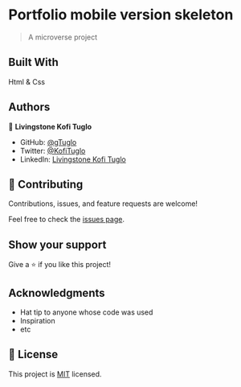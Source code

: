 # Portfolio mobile version skeleton

> A microverse project

## Built With
Html & Css

## Authors

👤 **Livingstone Kofi Tuglo**

- GitHub: [@gTuglo](https://github.com/Tuglo)
- Twitter: [@KofiTuglo](https://twitter.com/KofiTuglo)
- LinkedIn: [Livingstone Kofi Tuglo](https://www.linkedin.com/in/livingstone-tuglo-989788158/)

## 🤝 Contributing

Contributions, issues, and feature requests are welcome!

Feel free to check the [issues page](../../issues/).

## Show your support

Give a ⭐️ if you like this project!

## Acknowledgments

- Hat tip to anyone whose code was used
- Inspiration
- etc

## 📝 License

This project is [MIT](./MIT.md) licensed.

